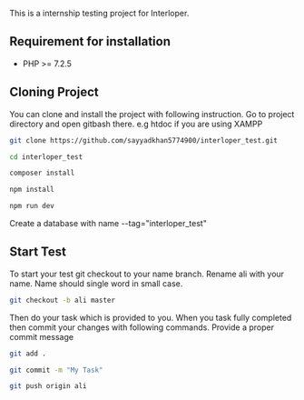
This is a internship testing project for Interloper.

## Requirement for installation

- PHP >= 7.2.5

## Cloning Project

You can clone and install the project with following instruction.
Go to project directory and open gitbash there. e.g htdoc if you are using XAMPP

```bash
git clone https://github.com/sayyadkhan5774900/interloper_test.git 
```

```bash
cd interloper_test
```

```bash
composer install
```

```bash
npm install
```

```bash
npm run dev
```

Create a database with name --tag="interloper_test"

## Start Test

To start your test git checkout to your name branch. Rename ali with your name. Name should single word in small case.

```bash
git checkout -b ali master
```

Then do your task which is provided to you. When you task fully completed then commit your changes with following commands. Provide a proper commit message

```bash
git add .
```

```bash
git commit -m "My Task"
```

```bash
git push origin ali
```

